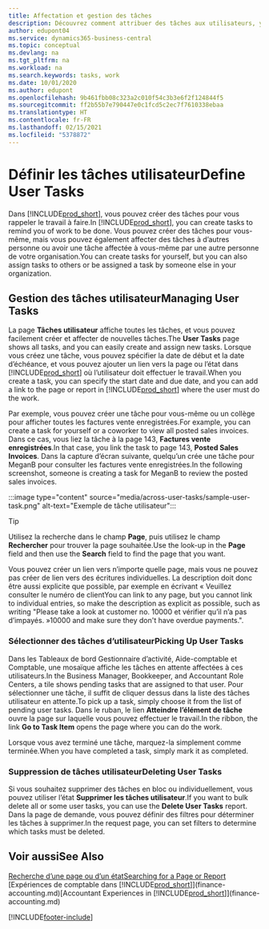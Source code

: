 ```yaml
---
title: Affectation et gestion des tâches
description: Découvrez comment attribuer des tâches aux utilisateurs, y compris votre comptable, dans Business Central, et comment vous choisissez et effectuez des tâches.
author: edupont04
ms.service: dynamics365-business-central
ms.topic: conceptual
ms.devlang: na
ms.tgt_pltfrm: na
ms.workload: na
ms.search.keywords: tasks, work
ms.date: 10/01/2020
ms.author: edupont
ms.openlocfilehash: 9b461fbb08c323a2c010f54c3b3e6f2f124844f5
ms.sourcegitcommit: ff2b55b7e790447e0c1fcd5c2ec7f7610338ebaa
ms.translationtype: HT
ms.contentlocale: fr-FR
ms.lasthandoff: 02/15/2021
ms.locfileid: "5378872"
---
```

# <a name="define-user-tasks"></a><span data-ttu-id="98b8d-103">Définir les tâches utilisateur</span><span class="sxs-lookup"><span data-stu-id="98b8d-103">Define User Tasks</span></span>

<span data-ttu-id="98b8d-104">Dans [!INCLUDE[prod_short](includes/prod_short.md)], vous pouvez créer des tâches pour vous rappeler le travail à faire.</span><span class="sxs-lookup"><span data-stu-id="98b8d-104">In [!INCLUDE[prod_short](includes/prod_short.md)], you can create tasks to remind you of work to be done.</span></span> <span data-ttu-id="98b8d-105">Vous pouvez créer des tâches pour vous-même, mais vous pouvez également affecter des tâches à d’autres personne ou avoir une tâche affectée à vous-même par une autre personne de votre organisation.</span><span class="sxs-lookup"><span data-stu-id="98b8d-105">You can create tasks for yourself, but you can also assign tasks to others or be assigned a task by someone else in your organization.</span></span>  

## <a name="managing-user-tasks"></a><span data-ttu-id="98b8d-106">Gestion des tâches utilisateur</span><span class="sxs-lookup"><span data-stu-id="98b8d-106">Managing User Tasks</span></span>

<span data-ttu-id="98b8d-107">La page **Tâches utilisateur** affiche toutes les tâches, et vous pouvez facilement créer et affecter de nouvelles tâches.</span><span class="sxs-lookup"><span data-stu-id="98b8d-107">The **User Tasks** page shows all tasks, and you can easily create and assign new tasks.</span></span> <span data-ttu-id="98b8d-108">Lorsque vous créez une tâche, vous pouvez spécifier la date de début et la date d’échéance, et vous pouvez ajouter un lien vers la page ou l’état dans [!INCLUDE[prod_short](includes/prod_short.md)] où l’utilisateur doit effectuer le travail.</span><span class="sxs-lookup"><span data-stu-id="98b8d-108">When you create a task, you can specify the start date and due date, and you can add a link to the page or report in [!INCLUDE[prod_short](includes/prod_short.md)] where the user must do the work.</span></span>  

<span data-ttu-id="98b8d-109">Par exemple, vous pouvez créer une tâche pour vous-même ou un collège pour afficher toutes les factures vente enregistrées.</span><span class="sxs-lookup"><span data-stu-id="98b8d-109">For example, you can create a task for yourself or a coworker to view all posted sales invoices.</span></span> <span data-ttu-id="98b8d-110">Dans ce cas, vous liez la tâche à la page 143, **Factures vente enregistrées**.</span><span class="sxs-lookup"><span data-stu-id="98b8d-110">In that case, you link the task to page 143, **Posted Sales Invoices**.</span></span> <span data-ttu-id="98b8d-111">Dans la capture d’écran suivante, quelqu’un crée une tâche pour MeganB pour consulter les factures vente enregistrées.</span><span class="sxs-lookup"><span data-stu-id="98b8d-111">In the following screenshot, someone is creating a task for MeganB to review the posted sales invoices.</span></span>  

:::image type="content" source="media/across-user-tasks/sample-user-task.png" alt-text="Exemple de tâche utilisateur":::

> [!TIP]  
> <span data-ttu-id="98b8d-113">Utilisez la recherche dans le champ **Page**, puis utilisez le champ **Rechercher** pour trouver la page souhaitée.</span><span class="sxs-lookup"><span data-stu-id="98b8d-113">Use the look-up in the **Page** field and then use the **Search** field to find the page that you want.</span></span>  
>
> <span data-ttu-id="98b8d-114">Vous pouvez créer un lien vers n’importe quelle page, mais vous ne pouvez pas créer de lien vers des écritures individuelles. La description doit donc être aussi explicite que possible, par exemple en écrivant « Veuillez consulter le numéro de client</span><span class="sxs-lookup"><span data-stu-id="98b8d-114">You can link to any page, but you cannot link to individual entries, so make the description as explicit as possible, such as writing "Please take a look at customer no.</span></span> <span data-ttu-id="98b8d-115">10000 et vérifier qu’il n’a pas d’impayés. »</span><span class="sxs-lookup"><span data-stu-id="98b8d-115">10000 and make sure they don't have overdue payments.".</span></span>

### <a name="picking-up-user-tasks"></a><span data-ttu-id="98b8d-116">Sélectionner des tâches d’utilisateur</span><span class="sxs-lookup"><span data-stu-id="98b8d-116">Picking Up User Tasks</span></span>

<span data-ttu-id="98b8d-117">Dans les Tableaux de bord Gestionnaire d’activité, Aide-comptable et Comptable, une mosaïque affiche les tâches en attente affectées à ces utilisateurs.</span><span class="sxs-lookup"><span data-stu-id="98b8d-117">In the Business Manager, Bookkeeper, and Accountant Role Centers, a tile shows pending tasks that are assigned to that user.</span></span> <span data-ttu-id="98b8d-118">Pour sélectionner une tâche, il suffit de cliquer dessus dans la liste des tâches utilisateur en attente.</span><span class="sxs-lookup"><span data-stu-id="98b8d-118">To pick up a task, simply choose it from the list of pending user tasks.</span></span> <span data-ttu-id="98b8d-119">Dans le ruban, le lien **Atteindre l’élément de tâche** ouvre la page sur laquelle vous pouvez effectuer le travail.</span><span class="sxs-lookup"><span data-stu-id="98b8d-119">In the ribbon, the link **Go to Task Item** opens the page where you can do the work.</span></span>  

<span data-ttu-id="98b8d-120">Lorsque vous avez terminé une tâche, marquez-la simplement comme terminée.</span><span class="sxs-lookup"><span data-stu-id="98b8d-120">When you have completed a task, simply mark it as completed.</span></span>  

### <a name="deleting-user-tasks"></a><span data-ttu-id="98b8d-121">Suppression de tâches utilisateur</span><span class="sxs-lookup"><span data-stu-id="98b8d-121">Deleting User Tasks</span></span>

<span data-ttu-id="98b8d-122">Si vous souhaitez supprimer des tâches en bloc ou individuellement, vous pouvez utiliser l’état **Supprimer les tâches utilisateur**.</span><span class="sxs-lookup"><span data-stu-id="98b8d-122">If you want to bulk delete all or some user tasks, you can use the **Delete User Tasks** report.</span></span> <span data-ttu-id="98b8d-123">Dans la page de demande, vous pouvez définir des filtres pour déterminer les tâches à supprimer.</span><span class="sxs-lookup"><span data-stu-id="98b8d-123">In the request page, you can set filters to determine which tasks must be deleted.</span></span>  

## <a name="see-also"></a><span data-ttu-id="98b8d-124">Voir aussi</span><span class="sxs-lookup"><span data-stu-id="98b8d-124">See Also</span></span>

[<span data-ttu-id="98b8d-125">Recherche d’une page ou d’un état</span><span class="sxs-lookup"><span data-stu-id="98b8d-125">Searching for a Page or Report</span></span>](ui-search.md)  
<span data-ttu-id="98b8d-126">[Expériences de comptable dans [!INCLUDE[prod_short](includes/prod_short.md)]](finance-accounting.md)</span><span class="sxs-lookup"><span data-stu-id="98b8d-126">[Accountant Experiences in [!INCLUDE[prod_short](includes/prod_short.md)]](finance-accounting.md)</span></span>  


[!INCLUDE[footer-include](includes/footer-banner.md)]
